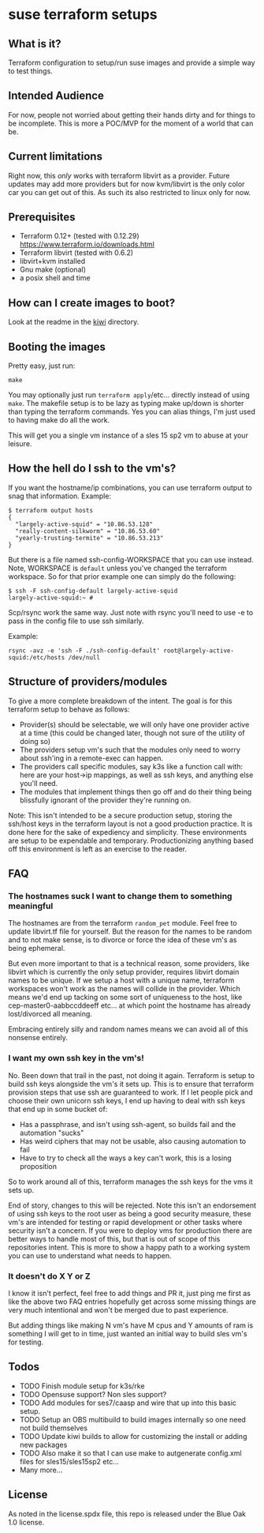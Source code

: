 # suse terraform setups

## What is it?

Terraform configuration to setup/run suse images and provide a simple way to test things.

## Intended Audience

For now, people not worried about getting their hands dirty and for things to be incomplete. This is more a POC/MVP for the moment of a world that can be.

## Current limitations

Right now, this *only* works with terraform libvirt as a provider. Future updates may add more providers but for now kvm/libvirt is the only color car you can get out of this. As such its also restricted to linux only for now.

## Prerequisites

- Terraform 0.12+ (tested with 0.12.29) https://www.terraform.io/downloads.html
- Terraform libvirt (tested with 0.6.2)
- libvirt+kvm installed
- Gnu make (optional)
- a posix shell and time

## How can I create images to boot?

Look at the readme in the [kiwi](./kiwi/readme.md) directory.

## Booting the images

Pretty easy, just run:

```
make
```

You may optionally just run `terraform apply`/etc... directly instead of using `make`. The makefile setup is to be lazy as typing make up/down is shorter than typing the terraform commands. Yes you can alias things, I'm just used to having make do all the work.

This will get you a single vm instance of a sles 15 sp2 vm to abuse at your leisure.

## How the hell do I ssh to the vm's?

If you want the hostname/ip combinations, you can use terraform output to snag that information. Example:

```
$ terraform output hosts
{
  "largely-active-squid" = "10.86.53.128"
  "really-content-silkworm" = "10.86.53.60"
  "yearly-trusting-termite" = "10.86.53.213"
}
```

But there is a file named ssh-config-WORKSPACE that you can use instead. Note, WORKSPACE is `default` unless you've changed the terraform workspace. So for that prior example one can simply do the following:

```
$ ssh -F ssh-config-default largely-active-squid
largely-active-squid:~ #
```

Scp/rsync work the same way. Just note with rsync you'll need to use -e to pass in the config file to use ssh similarly.

Example:

```
rsync -avz -e 'ssh -F ./ssh-config-default' root@largely-active-squid:/etc/hosts /dev/null
```

## Structure of providers/modules

To give a more complete breakdown of the intent. The goal is for this terraform setup to behave as follows:

- Provider(s) should be selectable, we will only have one provider active at a time (this could be changed later, though not sure of the utility of doing so)
- The providers setup vm's such that the modules only need to worry about ssh'ing in a remote-exec can happen.
- The providers call specific modules, say k3s like a function call with: here are your host->ip mappings, as well as ssh keys, and anything else you'll need.
- The modules that implement things then go off and do their thing being blissfully ignorant of the provider they're running on.

Note: This isn't intended to be a secure production setup, storing the ssh/host keys in the terraform layout is not a good production practice. It is done here for the sake of expediency and simplicity. These environments are setup to be expendable and temporary. Productionizing anything based off this environment is left as an exercise to the reader.

## FAQ

### The hostnames suck I want to change them to something meaningful

The hostnames are from the terraform `random_pet` module. Feel free to update libvirt.tf file for yourself. But the reason for the names to be random and to not make sense, is to divorce or force the idea of these vm's as being ephemeral.

But even more important to that is a technical reason, some providers, like libvirt which is currently the only setup provider, requires libvirt domain names to be unique. If we setup a host with a unique name, terraform workspaces won't work as the names will collide in the provider. Which means we'd end up tacking on some sort of uniqueness to the host, like cep-master0-aabbccddeeff etc... at which point the hostname has already lost/divorced all meaning.

Embracing entirely silly and random names means we can avoid all of this nonsense entirely.

### I want my own ssh key in the vm's!

No. Been down that trail in the past, not doing it again. Terraform is setup to build ssh keys alongside the vm's it sets up. This is to ensure that terraform provision steps that use ssh are guaranteed to work. If I let people pick and choose their own unicorn ssh keys, I end up having to deal with ssh keys that end up in some bucket of:

- Has a passphrase, and isn't using ssh-agent, so builds fail and the automation "sucks"
- Has weird ciphers that may not be usable, also causing automation to fail
- Have to try to check all the ways a key can't work, this is a losing proposition

So to work around all of this, terraform manages the ssh keys for the vms it sets up.

End of story, changes to this will be rejected. Note this isn't an endorsement of using ssh keys to the root user as being a good security measure, these vm's are intended for testing or rapid development or other tasks where security isn't a concern. If you were to deploy vms for production there are better ways to handle most of this, but that is out of scope of this repositories intent. This is more to show a happy path to a working system you can use to understand what needs to happen.

### It doesn't do X Y or Z

I know it isn't perfect, feel free to add things and PR it, just ping me first as like the above two FAQ entries hopefully get across some missing things are very much intentional and won't be merged due to past experience.

But adding things like making N vm's have M cpus and Y amounts of ram is something I will get to in time, just wanted an initial way to build sles vm's for testing.

## Todos

- TODO Finish module setup for k3s/rke
- TODO Opensuse support? Non sles support?
- TODO Add modules for ses7/caasp and wire that up into this basic setup.
- TODO Setup an OBS multibuild to build images internally so one need not build themselves
- TODO Update kiwi builds to allow for customizing the install or adding new packages
- TODO Also make it so that I can use make to autgenerate config.xml files for sles15/sles15sp2 etc...
- Many more...

## License

As noted in the license.spdx file, this repo is released under the Blue Oak 1.0 license.